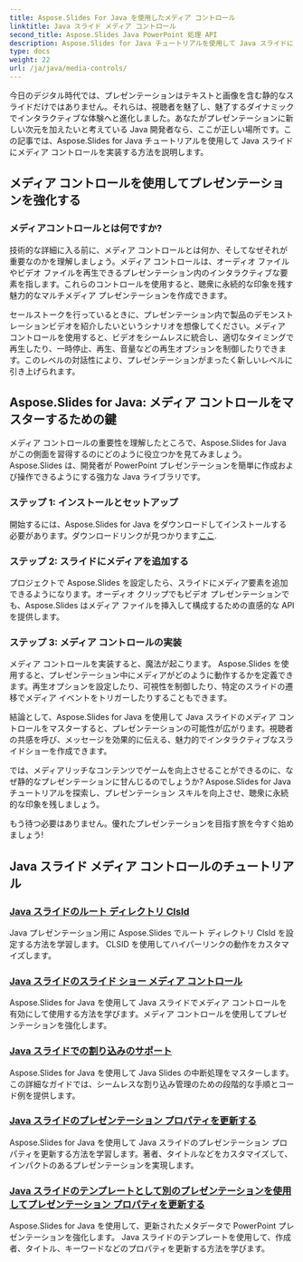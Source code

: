 ```yaml
---
title: Aspose.Slides For Java を使用したメディア コントロール
linktitle: Java スライド メディア コントロール
second_title: Aspose.Slides Java PowerPoint 処理 API
description: Aspose.Slides for Java チュートリアルを使用して Java スライドにメディア コントロールを実装する方法を学びます。オーディオとビデオをシームレスに使用してプレゼンテーションを強化します。
type: docs
weight: 22
url: /ja/java/media-controls/
---
```


今日のデジタル時代では、プレゼンテーションはテキストと画像を含む静的なスライドだけではありません。それらは、視聴者を魅了し、魅了するダイナミックでインタラクティブな体験へと進化しました。あなたがプレゼンテーションに新しい次元を加えたいと考えている Java 開発者なら、ここが正しい場所です。この記事では、Aspose.Slides for Java チュートリアルを使用して Java スライドにメディア コントロールを実装する方法を説明します。

## メディア コントロールを使用してプレゼンテーションを強化する

### メディアコントロールとは何ですか?

技術的な詳細に入る前に、メディア コントロールとは何か、そしてなぜそれが重要なのかを理解しましょう。メディア コントロールは、オーディオ ファイルやビデオ ファイルを再生できるプレゼンテーション内のインタラクティブな要素を指します。これらのコントロールを使用すると、聴衆に永続的な印象を残す魅力的なマルチメディア プレゼンテーションを作成できます。

セールストークを行っているときに、プレゼンテーション内で製品のデモンストレーションビデオを紹介したいというシナリオを想像してください。メディア コントロールを使用すると、ビデオをシームレスに統合し、適切なタイミングで再生したり、一時停止、再生、音量などの再生オプションを制御したりできます。このレベルの対話性により、プレゼンテーションがまったく新しいレベルに引き上げられます。

## Aspose.Slides for Java: メディア コントロールをマスターするための鍵

メディア コントロールの重要性を理解したところで、Aspose.Slides for Java がこの側面を習得するのにどのように役立つかを見てみましょう。 Aspose.Slides は、開発者が PowerPoint プレゼンテーションを簡単に作成および操作できるようにする強力な Java ライブラリです。

### ステップ 1: インストールとセットアップ

開始するには、Aspose.Slides for Java をダウンロードしてインストールする必要があります。ダウンロードリンクが見つかります[ここ](https://releases.aspose.com/slides/java/).

### ステップ 2: スライドにメディアを追加する

プロジェクトで Aspose.Slides を設定したら、スライドにメディア要素を追加できるようになります。オーディオ クリップでもビデオ プレゼンテーションでも、Aspose.Slides はメディア ファイルを挿入して構成するための直感的な API を提供します。

### ステップ 3: メディア コントロールの実装

メディア コントロールを実装すると、魔法が起こります。 Aspose.Slides を使用すると、プレゼンテーション中にメディアがどのように動作するかを定義できます。再生オプションを設定したり、可視性を制御したり、特定のスライドの遷移でメディア イベントをトリガーしたりすることもできます。

結論として、Aspose.Slides for Java を使用して Java スライドのメディア コントロールをマスターすると、プレゼンテーションの可能性が広がります。視聴者の共感を呼び、メッセージを効果的に伝える、魅力的でインタラクティブなスライドショーを作成できます。

では、メディアリッチなコンテンツでゲームを向上させることができるのに、なぜ静的なプレゼンテーションに甘んじるのでしょうか? Aspose.Slides for Java チュートリアルを探索し、プレゼンテーション スキルを向上させ、聴衆に永続的な印象を残しましょう。

もう待つ必要はありません。優れたプレゼンテーションを目指す旅を今すぐ始めましょう!

## Java スライド メディア コントロールのチュートリアル
### [Java スライドのルート ディレクトリ ClsId](./root-directory-clsid-in-java-slides/)
Java プレゼンテーション用に Aspose.Slides でルート ディレクトリ ClsId を設定する方法を学習します。 CLSID を使用してハイパーリンクの動作をカスタマイズします。
### [Java スライドのスライド ショー メディア コントロール](./slide-show-media-controls-in-java-slides/)
Aspose.Slides for Java を使用して Java スライドでメディア コントロールを有効にして使用する方法を学びます。メディア コントロールを使用してプレゼンテーションを強化します。
### [Java スライドでの割り込みのサポート](./support-for-interrupt-in-java-slides/)
Aspose.Slides for Java を使用して Java Slides の中断処理をマスターします。この詳細なガイドでは、シームレスな割り込み管理のための段階的な手順とコード例を提供します。
### [Java スライドのプレゼンテーション プロパティを更新する](./update-presentation-properties-in-java-slides/)
Aspose.Slides for Java を使用して Java スライドのプレゼンテーション プロパティを更新する方法を学習します。著者、タイトルなどをカスタマイズして、インパクトのあるプレゼンテーションを実現します。
### [Java スライドのテンプレートとして別のプレゼンテーションを使用してプレゼンテーション プロパティを更新する](./update-presentation-properties-using-another-presentation-as-a-template-in-java-slides/)
Aspose.Slides for Java を使用して、更新されたメタデータで PowerPoint プレゼンテーションを強化します。 Java スライドのテンプレートを使用して、作成者、タイトル、キーワードなどのプロパティを更新する方法を学びます。
